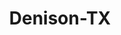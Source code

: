 ---
title: Denison-TX
slug: denison-tx
f_state:
- cms/state/texas.md
f_locations:
- cms/payday-loan/cash-store-8596.md
- cms/payday-loan/checks-are-us-inc-14492.md
- cms/payday-loan/checks-are-us-inc-14493.md
- cms/payday-loan/cliffs-check-cashing-store-15085.md
- cms/payday-loan/fast-tax-17899.md
- cms/payday-loan/th-e-cash-store-27330.md
updated-on: '2024-05-30T13:41:28.615Z'
created-on: '2024-05-30T13:41:28.615Z'
published-on: '2024-05-30T13:54:32.469Z'
f_city: Denison
layout: '[city].html'
tags: city
---